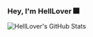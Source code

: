 ### Hey, I'm HellLover 🎆

<!--
**HellLover/HellLover** is a ✨ _special_ ✨ repository because its `README.md` (this file) appears on your GitHub profile.

Here are some ideas to get you started:

- 🔭 I’m currently working on discord bots..
- 🌱 I’m currently learning programming languages..
- 💬 Ask me about help..
- 📫 How to reach me: Discord - HellLover#0007
[Discord Server](https://discord.gg/2uUAjwn)
[YouTube](https://www.youtube.com/channel/UC4hJOZO_shC5NcT47-obM5g?view_as=subscriber)
[My Bot](https://discord.com/oauth2/authorize?client_id=713713873915478036&scope=bot&permissions=268823679)
-->

![HellLover's GitHub Stats](https://github-readme-stats.vercel.app/api?username=HellLover&show_icons=true&theme=dark)
